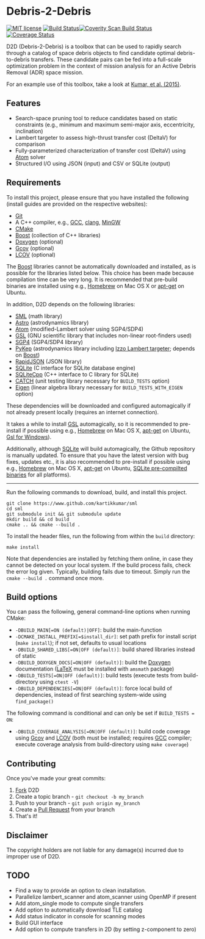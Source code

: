 Debris-2-Debris
===================

[![MIT license](http://img.shields.io/badge/license-MIT-brightgreen.svg)](http://opensource.org/licenses/MIT) [![Build Status](https://travis-ci.org/kartikkumar/d2d.svg?branch=master)](https://travis-ci.org/kartikkumar/d2d)[![Coverity Scan Build Status](https://scan.coverity.com/projects/3700/badge.svg)](https://scan.coverity.com/projects/3700) [![Coverage Status](https://coveralls.io/repos/kartikkumar/d2d/badge.png)](https://coveralls.io/r/kartikkumar/d2d)

D2D (Debris-2-Debris) is a toolbox that can be used to rapidly search through a catalog of space debris objects to find candidate optimal debris-to-debris transfers. These candidate pairs can be fed into a full-scale optimization problem in the context of mission analysis for an Active Debris Removal (ADR) space mission.

For an example use of this toolbox, take a look at [Kumar, et al. (2015)](#temp).

Features
------

  - Search-space pruning tool to reduce candidates based on static constraints (e.g., minimum and maximum semi-major axis, eccentricity, inclination)
  - Lambert targeter to assess high-thrust transfer cost (DeltaV) for comparison
  - Fully-parameterized characterization of transfer cost (DeltaV) using [Atom](https://github.com/kartikkumar/atom) solver
  - Structured I/O using JSON (input) and CSV or SQLite (output)

Requirements
------

To install this project, please ensure that you have installed the following (install guides are provided on the respective websites):

  - [Git](http://git-scm.com)
  - A C++ compiler, e.g., [GCC](https://gcc.gnu.org/), [clang](http://clang.llvm.org/), [MinGW](http://www.mingw.org/)
  - [CMake](http://www.cmake.org)
  - [Boost](http://www.boost.org/) (collection of C++ libraries)
  - [Doxygen](http://www.doxygen.org "Doxygen homepage") (optional)
  - [Gcov](https://gcc.gnu.org/onlinedocs/gcc/Gcov.html) (optional)
  - [LCOV](http://ltp.sourceforge.net/coverage/lcov.php) (optional)

The [Boost](http://www.boost.org/) libraries cannot be automatically downloaded and installed, as is possible for the libraries listed below. This choice has been made because compilation time can be very long. It is recommended that pre-build binaries are installed using e.g., [Homebrew](http://brewformulas.org/Boost) on Mac OS X or [apt-get](https://launchpad.net/ubuntu/+source/boost) on Ubuntu.

 In addition, D2D depends on the following libraries:

  - [SML](https://www.github.com/kartikkumar/sml) (math library)
  - [Astro](https://www.github.com/kartikkumar/astro) (astrodynamics library)
  - [Atom](https://www.github.com/kartikkumar/sam) (modified-Lambert solver using SGP4/SDP4)
  - [GSL](http://www.gnu.org/software/gsl) (GNU scientific library that includes non-linear root-finders used)
  - [SGP4](https://www.github.com/kartikkumar/sgp4deorbit) (SGP4/SDP4 library)
  - [PyKep](https://www.github.com/esa/pykep) (astrodynamics library including [Izzo Lambert targeter](http://arxiv.org/abs/1403.2705); depends on [Boost](http://www.boost.org/))
  - [RapidJSON](https://github.com/miloyip/rapidjson) (JSON library)
  - [SQLite](http://www.sqlite.org/) (C interface for SQLite database engine)
  - [SQLiteCpp](https://github.com/SRombauts/SQLiteCpp) (C++ interface to C library for SQLite)
  - [CATCH](https://www.github.com/philsquared/Catch) (unit testing library necessary for `BUILD_TESTS` option)
  - [Eigen](http://eigen.tuxfamily.org/) (linear algebra library necessary for `BUILD_TESTS_WITH_EIGEN` option)

These dependencies will be downloaded and configured automagically if not already present locally (requires an internet connection).

It takes a while to install [GSL](http://www.gnu.org/software/gsl) automagically, so it is recommended to pre-install if possible using e.g., [Homebrew](http://brewformulas.org/Gsl) on Mac OS X, [apt-get](http://askubuntu.com/questions/490465/install-gnu-scientific-library-gsl-on-ubuntu-14-04-via-terminal) on Ubuntu, [Gsl for Windows](http://gnuwin32.sourceforge.net/packages/gsl.htm)).

Additionally, although [SQLite](http://www.sqlite.org/) will build automagically, the Github repository is manually updated. To ensure that you have the latest version with bug fixes, updates etc., it is also recommended to pre-install if possible using e.g., [Homebrew](http://brewformulas.org/Gsl) on Mac OS X, [apt-get](https://launchpad.net/ubuntu/+source/sqlite) on Ubuntu, [SQLite pre-compilted binaries](http://www.sqlite.org/download.html) for all platforms).

------

Run the following commands to download, build, and install this project.

    git clone https://www.github.com/kartikkumar/sml
    cd sml
    git submodule init && git submodule update
    mkdir build && cd build
    cmake .. && cmake --build .

To install the header files, run the following from within the `build` directory:

    make install

Note that dependencies are installed by fetching them online, in case they cannot be detected on your local system. If the build process fails, check the error log given. Typically, building fails due to timeout. Simply run the `cmake --build .` command once more.

Build options
-------------

You can pass the following, general command-line options when running CMake:

  - `-DBUILD_MAIN[=ON (default)|OFF]`: build the main-function
  - `-DCMAKE_INSTALL_PREFIX[=$install_dir]`: set path prefix for install script (`make install`); if not set, defaults to usual locations
  - `-DBUILD_SHARED_LIBS[=ON|OFF (default)]`: build shared libraries instead of static
  - `-DBUILD_DOXYGEN_DOCS[=ON|OFF (default)]`: build the [Doxygen](http://www.doxygen.org "Doxygen homepage") documentation ([LaTeX](http://www.latex-project.org/) must be installed with `amsmath` package)
  - `-DBUILD_TESTS[=ON|OFF (default)]`: build tests (execute tests from build-directory using `ctest -V`)
  - `-DBUILD_DEPENDENCIES[=ON|OFF (default)]`: force local build of dependencies, instead of first searching system-wide using `find_package()`

The following command is conditional and can only be set if `BUILD_TESTS = ON`:

  - `-DBUILD_COVERAGE_ANALYSIS[=ON|OFF (default)]`: build code coverage using [Gcov](https://gcc.gnu.org/onlinedocs/gcc/Gcov.html) and [LCOV](http://ltp.sourceforge.net/coverage/lcov.php) (both must be installed; requires [GCC](https://gcc.gnu.org/) compiler; execute coverage analysis from build-directory using `make coverage`)

Contributing
------------

Once you've made your great commits:

1. [Fork](https://github.com/kartikkumar/d2d/fork) D2D
2. Create a topic branch - `git checkout -b my_branch`
3. Push to your branch - `git push origin my_branch`
4. Create a [Pull Request](http://help.github.com/pull-requests/) from your branch
5. That's it!

Disclaimer
------

The copyright holders are not liable for any damage(s) incurred due to improper use of D2D.

TODO
------

  - Find a way to provide an option to clean installation.
  - Parallelize lambert_scanner and atom_scanner using OpenMP if present
  - Add atom_single mode to compute single transfers
  - Add option to automatically download TLE catalog
  - Add status indicator in console for scanning modes
  - Build GUI interface
  - Add option to compute transfers in 2D (by setting z-component to zero)
